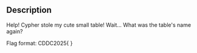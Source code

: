 #

## Description

Help! Cypher stole my cute small table!
Wait... What was the table's name again?

Flag format: CDDC2025{   }